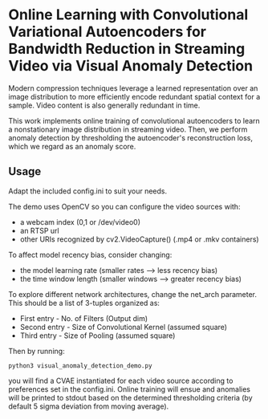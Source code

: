 # Online Learning with Convolutional Variational Autoencoders for Bandwidth Reduction in Streaming Video via Visual Anomaly Detection

Modern compression techniques leverage a learned representation over an image distribution to more efficiently encode redundant spatial context for a sample. Video content is also generally redundant in time. 

This work implements online training of convolutional autoencoders to learn a nonstationary image distribution in streaming video. Then, we perform anomaly detection by thresholding the autoencoder's reconstruction loss, which we regard as an anomaly score.

## Usage

Adapt the included config.ini to suit your needs. 

The demo uses OpenCV so you can configure the video sources with:
 * a webcam index  (0,1 or /dev/video0)
 * an RTSP url 
 * other URIs recognized by cv2.VideoCapture() (.mp4 or .mkv containers)

To affect model recency bias, consider changing:
 * the model learning rate (smaller rates --> less recency bias)
 * the time window length (smaller windows --> greater recency bias)

To explore different network architectures, change the net_arch parameter. This should be a list of 3-tuples organized as:
 * First entry - No. of Filters (Output dim)
 * Second entry - Size of Convolutional Kernel (assumed square)
 * Third entry - Size of Pooling (assumed square)

Then by running:
```
python3 visual_anomaly_detection_demo.py
```
you will find a CVAE instantiated for each video source according to preferences set in the config.ini. Online training will ensue and anomalies will be printed to stdout based on the determined thresholding criteria (by default 5 sigma deviation from moving average).
